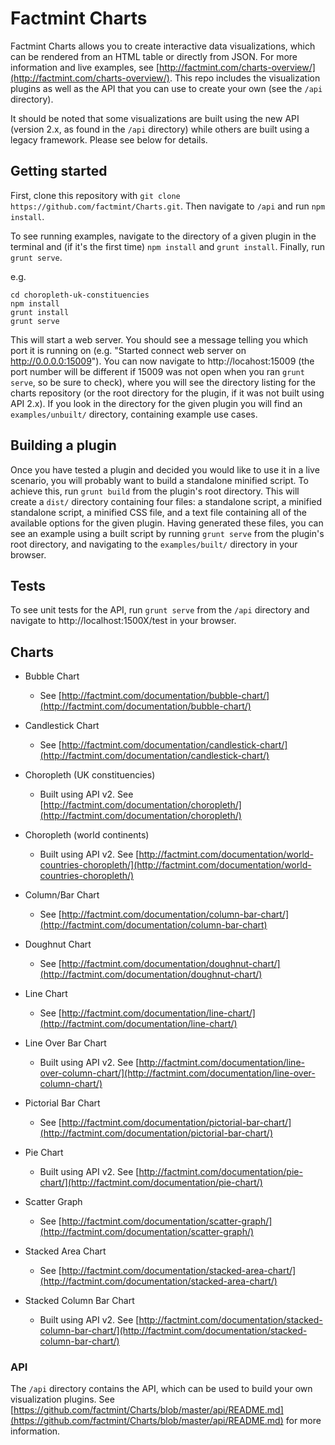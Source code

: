 # Factmint Charts

Factmint Charts allows you to create interactive data visualizations, which can be rendered from an HTML table or directly from JSON. For more information and live examples, see [http://factmint.com/charts-overview/](http://factmint.com/charts-overview/). This repo includes the visualization plugins as well as the API that you can use to create your own (see the `/api` directory).

It should be noted that some visualizations are built using the new API (version 2.x, as found in the `/api` directory) while others are built using a legacy framework. Please see below for details. 

## Getting started

First, clone this repository with `git clone https://github.com/factmint/Charts.git`. Then navigate to `/api` and run `npm install`.

To see running examples, navigate to the directory of a given plugin in the terminal and (if it's the first time) `npm install` and `grunt install`. Finally, run `grunt serve`.

e.g.

```
cd choropleth-uk-constituencies
npm install
grunt install
grunt serve
```

This will start a web server. You should see a message telling you which port it is running on (e.g. "Started connect web server on http://0.0.0.0:15009"). You can now navigate to http://locahost:15009 (the port number will be different if 15009 was not open when you ran `grunt serve`, so be sure to check), where you will see the directory listing for the charts repository (or the root directory for the plugin, if it was not built using API 2.x). If you look in the directory for the given plugin you will find an `examples/unbuilt/` directory, containing example use cases.

## Building a plugin

Once you have tested a plugin and decided you would like to use it in a live scenario, you will probably want to build a standalone minified script. To achieve this, run `grunt build` from the plugin's root directory. This will create a `dist/` directory containing four files: a standalone script, a minified standalone script, a minified CSS file, and a text file containing all of the available options for the given plugin. Having generated these files, you can see an example using a built script by running `grunt serve` from the plugin's root directory, and navigating to the `examples/built/` directory in your browser.

## Tests

To see unit tests for the API, run `grunt serve` from the `/api` directory and navigate to http://localhost:1500X/test in your browser.

## Charts

* Bubble Chart
  * See [http://factmint.com/documentation/bubble-chart/](http://factmint.com/documentation/bubble-chart/)

* Candlestick Chart
  * See [http://factmint.com/documentation/candlestick-chart/](http://factmint.com/documentation/candlestick-chart/)
 
* Choropleth (UK constituencies)
  * Built using API v2. See [http://factmint.com/documentation/choropleth/](http://factmint.com/documentation/choropleth/) 

* Choropleth (world continents)
  * Built using API v2. See [http://factmint.com/documentation/world-countries-choropleth/](http://factmint.com/documentation/world-countries-choropleth/) 

* Column/Bar Chart
  * See [http://factmint.com/documentation/column-bar-chart/](http://factmint.com/documentation/column-bar-chart)

* Doughnut Chart
  * See [http://factmint.com/documentation/doughnut-chart/](http://factmint.com/documentation/doughnut-chart/) 

* Line Chart
  * See [http://factmint.com/documentation/line-chart/](http://factmint.com/documentation/line-chart/)

* Line Over Bar Chart
  * Built using API v2. See [http://factmint.com/documentation/line-over-column-chart/](http://factmint.com/documentation/line-over-column-chart/)
 
* Pictorial Bar Chart
  * See [http://factmint.com/documentation/pictorial-bar-chart/](http://factmint.com/documentation/pictorial-bar-chart/)

* Pie Chart
  * Built using API v2. See [http://factmint.com/documentation/pie-chart/](http://factmint.com/documentation/pie-chart/) 

* Scatter Graph
  * See [http://factmint.com/documentation/scatter-graph/](http://factmint.com/documentation/scatter-graph/) 

* Stacked Area Chart
  * See [http://factmint.com/documentation/stacked-area-chart/](http://factmint.com/documentation/stacked-area-chart/) 

* Stacked Column Bar Chart
  * Built using API v2. See [http://factmint.com/documentation/stacked-column-bar-chart/](http://factmint.com/documentation/stacked-column-bar-chart/) 

### API
The `/api` directory contains the API, which can be used to build your own visualization plugins. See [https://github.com/factmint/Charts/blob/master/api/README.md](https://github.com/factmint/Charts/blob/master/api/README.md) for more information.
